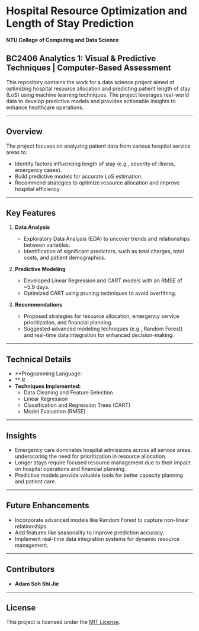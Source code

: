 # Hospital Resource Optimization and Length of Stay Prediction

**NTU College of Computing and Data Science**

## BC2406 Analytics 1: Visual & Predictive Techniques | Computer-Based Assessment

This repository contains the work for a data science project aimed at optimizing hospital resource allocation and predicting patient length of stay (LoS) using machine learning techniques. The project leverages real-world data to develop predictive models and provides actionable insights to enhance healthcare operations.

---

## Overview

The project focuses on analyzing patient data from various hospital service areas to:
- Identify factors influencing length of stay (e.g., severity of illness, emergency cases).
- Build predictive models for accurate LoS estimation.
- Recommend strategies to optimize resource allocation and improve hospital efficiency.

---

## Key Features

1. **Data Analysis**
   - Exploratory Data Analysis (EDA) to uncover trends and relationships between variables.
   - Identification of significant predictors, such as total charges, total costs, and patient demographics.

2. **Predictive Modeling**
   - Developed Linear Regression and CART models with an RMSE of ~5.9 days.
   - Optimized CART using pruning techniques to avoid overfitting.

3. **Recommendations**
   - Proposed strategies for resource allocation, emergency service prioritization, and financial planning.
   - Suggested advanced modeling techniques (e.g., Random Forest) and real-time data integration for enhanced decision-making.

---

## Technical Details

- **Programming Language:
- ** R
- **Techniques Implemented:**
  - Data Cleaning and Feature Selection
  - Linear Regression
  - Classification and Regression Trees (CART)
  - Model Evaluation (RMSE)

---

## Insights

- Emergency care dominates hospital admissions across all service areas, underscoring the need for prioritization in resource allocation.
- Longer stays require focused resource management due to their impact on hospital operations and financial planning.
- Predictive models provide valuable tools for better capacity planning and patient care.

---

## Future Enhancements

- Incorporate advanced models like Random Forest to capture non-linear relationships.
- Add features like seasonality to improve prediction accuracy.
- Implement real-time data integration systems for dynamic resource management.

---

## Contributors

- **Adam Soh Shi Jie**

---

## License

This project is licensed under the [MIT License](LICENSE).




